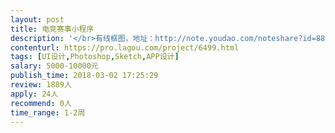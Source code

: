 ```yaml
---                
layout: post       
title: 电竞赛事小程序           
description: '</br>有线框图，地址：http://note.youdao.com/noteshare?id=88f7fd8162308788be2b2f0b1ae3b3ff&amp;sub=5F64520CE1E6402FB5EBFFBEDDBEB34D</br>实现excel表中的所有页面，去除重复的，大约20个页面左右，活要的比较急，要求两周以内交付</br>'     
contenturl: https://pro.lagou.com/project/6499.html      
tags: [UI设计,Photoshop,Sketch,APP设计]            
salary: 5000-10000元          
publish_time: 2018-03-02 17:25:29         
review: 1889人                   
apply: 24人                   
recommend: 0人                   
time_range: 1-2周              
---                 
```

